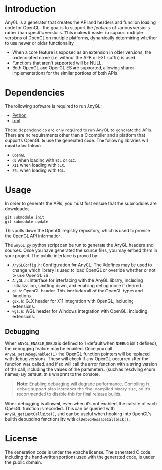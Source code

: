# Introduction

AnyGL is a generator that creates the API and headers and function loading code for OpenGL. The goal is to support the _features_ of various versions rather than specific versions. This makes it easier to support multiple versions of OpenGL on multiple platforms, dynamically determining whether to use newer or older functionality.

* When a core feature is exposed as an extension in older versions, the undecorated name (i.e. without the ARB or EXT suffix) is used.
* Functions that aren't supported will be NULL.
* Both OpenGL and OpenGL ES are supported, allowing shared implementations for the similar portions of both APIs.

# Dependencies

The following software is required to run AnyGL:

* [Python](https://www.python.org/)
* [lxml](http://lxml.de/)

These dependencies are only required to run AnyGL to generate the APIs. There are no requirements other than a C compiler and a platform that supports OpenGL to use the generated code. The following libraries will need to be linked:

* `OpenGL`
* `dl` when loading with `EGL` or `GLX`.
* `X11` when loading with `GLX`.
* `EGL` when loading with `EGL`.

# Usage

In order to generate the APIs, you must first ensure that the submodules are downloaded.

	git submodule init
	git submodule update

This pulls down the OpenGL registry repository, which is used to provide the OpenGL API information.

The `AnyGL.py` python script can be run to generate the AnyGL headers and sources. Once you have generated the source files, you may embed them in your project. The public interface is proved by:

* `AnyGLConfig.h`: Configuration for AnyGL. The #defines may be used to change which library is used to load OpenGL or override whether or not to use OpenGL ES.
* `AnyGL.h`: Interface for interfacing with the AnyGL library, including initialization, shutting down, and enabling debug mode if desired.
* `gl.h`: OpenGL header. This isncludes all of the OpenGL types and functions.
* `glx.h`: GLX header for X11 integration with OpenGL, including extensions.
* `wgl.h`: WGL header for Windows integration with OpenGL, including extensions.

## Debugging

When `ANYGL_ENABLE_DEBUG` is defined to 1 (default when `NDEBUG` isn't defined), the debugging feature may be enabled. Once you call `AnyGL_setDebugEnabled(1)` the OpenGL function pointers will be replaced with debug versions. These will check if any OpenGL occurred after the function was called, and if so will call the error function with a string version of the call, including the values of the parameters. (such as resolving enum names) By default, this will print to the console.

> **Note:** Enabling debugging will degrade performance. Compiling in debug support also increases the final compiled binary size, so it's recommended to disable this for final release builds.

When debugging is allowed, even when it's not enabled, the callsite of each OpenGL function is recorded. This can be queried with `AnyGL_getLastCallsite()`, and can be useful when hooking into OpenGL's builtin debugging functionality with `glDebugMessageCallback()`.

# License

The generation code is under the Apache license. The generated C code, including the hand-written portions used with the generated code, is under the public domain.
